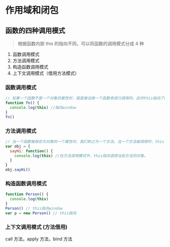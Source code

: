 # 作用域和闭包

## 函数的四种调用模式

> 根据函数内部 this 的指向不同，可以将函数的调用模式分成 4 种

1. 函数调用模式
2. 方法调用模式
3. 构造函数调用模式
4. 上下文调用模式（借用方法模式）

### 函数调用模式

```js
// 如果一个函数不是一个对象的属性时，就是被当做一个函数来进行调用的。此时this指向了window
function fn() {
  console.log(this) //指向window
}
fn()
```

### 方法调用模式

```js
// 当一个函数被保存为对象的一个属性时，我们称之为一个方法。当一个方法被调用时，this被绑定到当前对象
var obj = {
  sayHi: function() {
    console.log(this) //在方法调用模式中，this指向调用当前方法的对象。
  }
}
obj.sayHi()
```

### 构造函数调用模式

```js
function Person() {
  console.log(this)
}
Person() // this指向window
var p = new Person() // this指向
```

### 上下文调用模式 (方法借用)

call 方法，apply 方法，bind 方法
